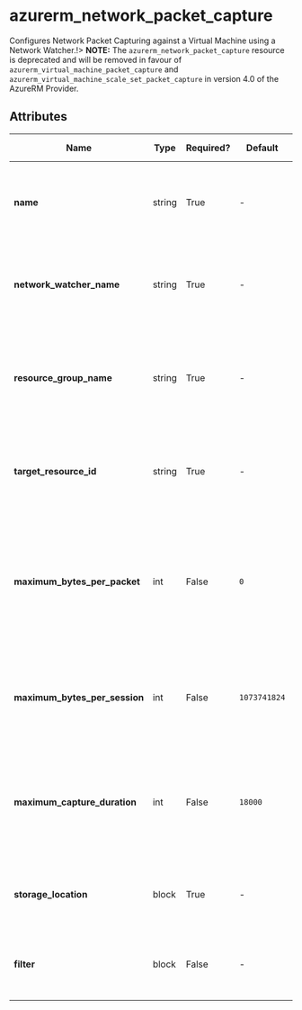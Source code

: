 # azurerm_network_packet_capture

Configures Network Packet Capturing against a Virtual Machine using a Network Watcher.!> **NOTE:** The `azurerm_network_packet_capture` resource is deprecated and will be removed in favour of `azurerm_virtual_machine_packet_capture` and `azurerm_virtual_machine_scale_set_packet_capture` in version 4.0 of the AzureRM Provider.

## Attributes

| Name | Type | Required? | Default  | possible values | Description |
| ---- | ---- | --------- | -------- | ----------- | ----------- |
| **name** | string | True | -  |  -  | The name to use for this Network Packet Capture. Changing this forces a new resource to be created. | 
| **network_watcher_name** | string | True | -  |  -  | The name of the Network Watcher. Changing this forces a new resource to be created. | 
| **resource_group_name** | string | True | -  |  -  | The name of the resource group in which the Network Watcher exists. Changing this forces a new resource to be created. | 
| **target_resource_id** | string | True | -  |  -  | The ID of the Resource to capture packets from. Changing this forces a new resource to be created. | 
| **maximum_bytes_per_packet** | int | False | `0`  |  -  | The number of bytes captured per packet. The remaining bytes are truncated. Defaults to `0` (Entire Packet Captured). Changing this forces a new resource to be created. | 
| **maximum_bytes_per_session** | int | False | `1073741824`  |  -  | Maximum size of the capture in Bytes. Defaults to `1073741824` (1GB). Changing this forces a new resource to be created. | 
| **maximum_capture_duration** | int | False | `18000`  |  -  | The maximum duration of the capture session in seconds. Defaults to `18000` (5 hours). Changing this forces a new resource to be created. | 
| **storage_location** | block | True | -  |  -  | A `storage_location` block. Changing this forces a new resource to be created. | 
| **filter** | block | False | -  |  -  | One or more `filter` blocks. Changing this forces a new resource to be created. | 

